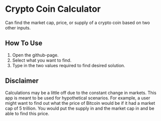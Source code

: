 # Crypto Coin Calculator

Can find the market cap, price, or supply of a crypto coin based on two other inputs.

## How To Use

1. Open the github-page.
2. Select what you want to find.
3. Type in the two values required to find desired solution.

## Disclaimer

Calculations may be a little off due to the constant change in markets.
This app is meant to be used for hypothetical scenarios. For example, a
user might want to find out what the price of Bitcoin would be if it had
a market cap of 5 trillion. You would put the supply in and the market cap in
and be able to find this price.
